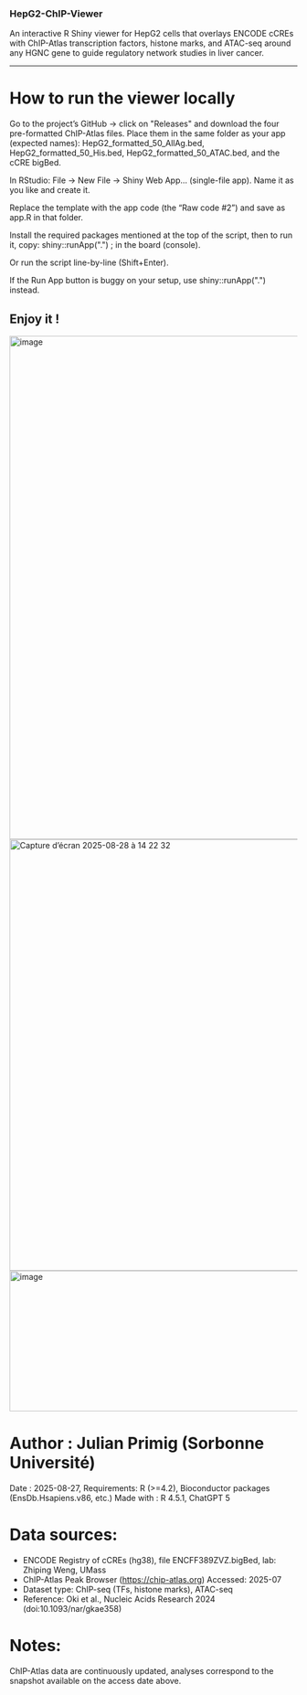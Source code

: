 
### HepG2-ChIP-Viewer
An interactive R Shiny viewer for HepG2 cells that overlays ENCODE cCREs with ChIP-Atlas transcription factors, histone marks, and ATAC-seq around any HGNC gene to guide regulatory network studies in liver cancer.


---------------------------------------------------------------------------------------
# How to run the viewer locally

Go to the project’s GitHub → click on "Releases" and download the four pre-formatted ChIP-Atlas files.
Place them in the same folder as your app (expected names):
HepG2_formatted_50_AllAg.bed, HepG2_formatted_50_His.bed, HepG2_formatted_50_ATAC.bed, and the cCRE bigBed.

In RStudio: File → New File → Shiny Web App… (single-file app).
Name it as you like and create it.

Replace the template with the app code (the “Raw code #2”) and save as app.R in that folder.

Install the required packages mentioned at the top of the script, then to run it, copy: shiny::runApp(".") ; in the board (console). 

Or run the script line-by-line (Shift+Enter).

If the Run App button is buggy on your setup, use shiny::runApp(".") instead.

Enjoy it !
---------------------------------------------------------------------------------------
<img width="1467" height="881" alt="image" src="https://github.com/user-attachments/assets/bacfd96a-7bb0-4546-a066-02da8c15d468" />
<img width="1421" height="755" alt="Capture d’écran 2025-08-28 à 14 22 32" src="https://github.com/user-attachments/assets/50c3f209-c69f-4919-8fce-5f9b0b4f252f" />
<img width="935" height="246" alt="image" src="https://github.com/user-attachments/assets/5d73ab66-cde9-4035-a090-8fe9a80cc092" />



# Author     : Julian Primig (Sorbonne Université)
Date        : 2025-08-27,
Requirements: R (>=4.2), Bioconductor packages (EnsDb.Hsapiens.v86, etc.)
Made with   : R 4.5.1, ChatGPT 5

# Data sources:
   - ENCODE Registry of cCREs (hg38), file ENCFF389ZVZ.bigBed, lab: Zhiping Weng, UMass
   - ChIP-Atlas Peak Browser (https://chip-atlas.org) Accessed: 2025-07
   -  Dataset type: ChIP-seq (TFs, histone marks), ATAC-seq
   - Reference: Oki et al., Nucleic Acids Research 2024 (doi:10.1093/nar/gkae358)

# Notes:
ChIP-Atlas data are continuously updated, analyses correspond to the snapshot available on the access date above.

